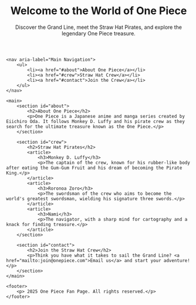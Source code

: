 <!DOCTYPE html>
<html lang="en">
<head>
    <meta charset="UTF-8">
    <meta name="viewport" content="width=device-width, initial-scale=1.0">
    <meta name="description" content="Explore the world of One Piece through a web page designed with HTML5 accessibility and SEO best practices.">
    <title>One Piece - Accessibility & SEO Example</title>
</head>
<body>
    <header>
        <h1>Welcome to the World of One Piece</h1>
        <p>Discover the Grand Line, meet the Straw Hat Pirates, and explore the legendary One Piece treasure.</p>
    </header>

    <nav aria-label="Main Navigation">
        <ul>
            <li><a href="#about">About One Piece</a></li>
            <li><a href="#crew">Straw Hat Crew</a></li>
            <li><a href="#contact">Join the Crew</a></li>
        </ul>
    </nav>

    <main>
        <section id="about">
            <h2>About One Piece</h2>
            <p>One Piece is a Japanese anime and manga series created by Eiichiro Oda. It follows Monkey D. Luffy and his pirate crew as they search for the ultimate treasure known as the One Piece.</p>
        </section>

        <section id="crew">
            <h2>Straw Hat Pirates</h2>
            <article>
                <h3>Monkey D. Luffy</h3>
                <p>The captain of the crew, known for his rubber-like body after eating the Gum-Gum Fruit and his dream of becoming the Pirate King.</p>
            </article>
            <article>
                <h3>Roronoa Zoro</h3>
                <p>The swordsman of the crew who aims to become the world's greatest swordsman, wielding his signature three swords.</p>
            </article>
            <article>
                <h3>Nami</h3>
                <p>The navigator, with a sharp mind for cartography and a knack for finding treasure.</p>
            </article>
        </section>

        <section id="contact">
            <h2>Join the Straw Hat Crew</h2>
            <p>Think you have what it takes to sail the Grand Line? <a href="mailto:join@onepiece.com">Email us</a> and start your adventure!</p>
        </section>
    </main>

    <footer>
        <p> 2025 One Piece Fan Page. All rights reserved.</p>
    </footer>
</body>
</html>


